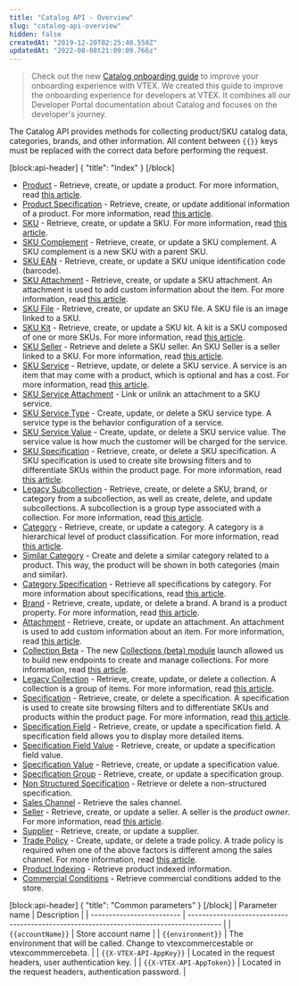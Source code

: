 ```yaml
---
title: "Catalog API - Overview"
slug: "catalog-api-overview"
hidden: false
createdAt: "2019-12-20T02:25:40.558Z"
updatedAt: "2022-08-08t21:09:09.766z"
---
```


> Check out the new [Catalog onboarding guide](https://developers.vtex.com/docs/guides/catalog-overview) to improve your onboarding experience with VTEX. We created this guide to improve the onboarding experience for developers at VTEX. It combines all our Developer Portal documentation about Catalog and focuses on the developer's journey.

The Catalog API provides methods for collecting product/SKU catalog data, categories, brands, and other information. All content between `{{}}` keys must be replaced with the correct data before performing the request.

[block:api-header]
{
  "title": "Index"
}
[/block]

- [Product](https://developers.vtex.com/docs/api-reference/catalog-api#get-/api/catalog_system/pvt/products/GetProductAndSkuIds) - Retrieve, create, or update a product. For more information, read [this article](https://help.vtex.com/tracks/catalog-101--5AF0XfnjfWeopIFBgs3LIQ/1wmX3QvQVxbKVmalhIE5Ru).
- [Product Specification](https://developers.vtex.com/docs/api-reference/catalog-api#get-/api/catalog_system/pvt/products/-productId-/specification) - Retrieve, create, or update additional information of a product.  For more information, read [this article](https://help.vtex.com/tracks/catalog-101--5AF0XfnjfWeopIFBgs3LIQ/2NQoBv8m4Yz3oQaLgDRagP#product-specification).
- [SKU](https://developers.vtex.com/docs/api-reference/catalog-api#get-/api/catalog_system/pvt/sku/stockkeepingunitids) - Retrieve, create, or update a SKU. For more information, read [this article](https://help.vtex.com/tracks/catalog-101--5AF0XfnjfWeopIFBgs3LIQ/3mJbIqMlz6oKDmyZ2bKJoA).
- [SKU Complement](https://developers.vtex.com/docs/api-reference/catalog-api#get-/api/catalog/pvt/stockkeepingunit/-skuId-/complement) - Retrieve, create, or update a SKU complement. A SKU complement is a new SKU with a parent SKU.
- [SKU EAN](https://developers.vtex.com/docs/api-reference/catalog-api#get-/api/catalog_system/pvt/sku/stockkeepingunitbyean/-ean-) - Retrieve, create, or update a SKU unique identification code (barcode).
- [SKU Attachment](https://developers.vtex.com/docs/api-reference/catalog-api#post-/api/catalog/pvt/skuattachment) - Retrieve, create, or update a SKU attachment. An attachment is used to add custom information about the item. For more information, read [this article](https://help.vtex.com/tutorial/what-is-an-attachment--aGICk0RVbqKg6GYmQcWUm?locale=en).
- [SKU File](https://developers.vtex.com/docs/api-reference/catalog-api#get-/api/catalog/pvt/stockkeepingunit/-skuId-/file) - Retrieve, create, or update an SKU file. A SKU file is an image linked to a SKU.
- [SKU Kit](https://developers.vtex.com/docs/api-reference/catalog-api#get-/api/catalog/pvt/stockkeepingunitkit) - Retrieve, create, or update a SKU kit. A kit is a SKU composed of one or more SKUs. For more information, read [this article](https://help.vtex.com/tutorial/what-is-a-kit--5ov5s3eHM4AqAAgqWwoc28?locale=en).
- [SKU Seller](https://developers.vtex.com/docs/api-reference/catalog-api#get-/api/catalog_system/pvt/skuseller/-sellerId-/-sellerSkuId-) - Retrieve and delete a SKU seller. An SKU Seller is a seller linked to a SKU. For more information, read [this article](https://help.vtex.com/tutorial/what-is-a-seller--5FkLvhZ3Few4CWWIuYOK2w?locale=en).
- [SKU Service](https://developers.vtex.com/docs/api-reference/catalog-api#put-/api/catalog/pvt/skuservice/-skuServiceId-) - Retrieve, update, or delete a SKU service. A service is an item that may come with a product, which is optional and has a cost. For more information, read [this article](https://help.vtex.com/tutorial/what-is-a-service--46Ha8CEEQoC6Y40i6akG0y?locale=en).
- [SKU Service Attachment](https://developers.vtex.com/docs/api-reference/catalog-api#post-/api/catalog/pvt/skuservicetypeattachment) - Link or unlink an attachment to a SKU service.
- [SKU Service Type](https://developers.vtex.com/docs/api-reference/catalog-api#post-/api/catalog/pvt/skuservicetype) - Create, update, or delete a SKU service type. A service type is the behavior configuration of a service.
- [SKU Service Value](https://developers.vtex.com/docs/api-reference/catalog-api#post-/api/catalog/pvt/skuservicevalue) - Create, update, or delete a SKU service value. The service value is how much the customer will be charged for the service.
- [SKU Specification](https://developers.vtex.com/docs/api-reference/catalog-api#get-/api/catalog/pvt/stockkeepingunit/-skuId-/specification) - Retrieve, create, or delete a SKU specification. A SKU specification is used to create site browsing filters and to differentiate SKUs within the product page. For more information, read [this article](https://help.vtex.com/tracks/catalog-101--5AF0XfnjfWeopIFBgs3LIQ/2NQoBv8m4Yz3oQaLgDRagP?locale=en#sku-specifications).
- [Legacy Subcollection](https://developers.vtex.com/docs/api-reference/catalog-api#post-/api/catalog/pvt/subcollection/-subCollectionId-/stockkeepingunit) - Retrieve, create, or delete a SKU, brand, or category from a subcollection, as well as create, delete, and update subcollections. A subcollection is a group type associated with a collection. For more information, read [this article](https://help.vtex.com/tracks/catalog-101--5AF0XfnjfWeopIFBgs3LIQ/3moFonW33dgOYDrU21Z1X0#group-types).
- [Category](https://developers.vtex.com/docs/api-reference/catalog-api#get-/api/catalog_system/pub/category/tree/-categoryLevels-) - Retrieve, create, or update a category. A category is a hierarchical level of product classification. For more information, read [this article](https://help.vtex.com/tracks/catalog-101--5AF0XfnjfWeopIFBgs3LIQ/2gkZDjXRqfsq62TlAkj4uf).
- [Similar Category](https://developers.vtex.com/docs/api-reference/catalog-api#get-/api/catalog/pvt/product/-productId-/similarcategory/) - Create and delete a similar category related to a product. This way, the product will be shown in both categories (main and similar).
- [Category Specification](https://developers.vtex.com/docs/api-reference/catalog-api#get-/api/catalog_system/pub/specification/field/listByCategoryId/-categoryId-) - Retrieve all specifications by category. For more information about specifications, read [this article](https://help.vtex.com/tracks/catalog-101--5AF0XfnjfWeopIFBgs3LIQ/2NQoBv8m4Yz3oQaLgDRagP).
- [Brand](https://developers.vtex.com/docs/api-reference/catalog-api#get-/api/catalog_system/pvt/brand/list) - Retrieve, create, update, or delete a brand. A brand is a product property. For more information, read [this article](https://help.vtex.com/tracks/catalog-101--5AF0XfnjfWeopIFBgs3LIQ/7i3sB8fgkqUp5NoH5yJtfh).
- [Attachment](https://developers.vtex.com/docs/api-reference/catalog-api#get-/api/catalog/pvt/attachment/-attachmentid-) - Retrieve, create, or update an attachment. An attachment is used to add custom information about an item. For more information, read [this article](https://help.vtex.com/tutorial/what-is-an-attachment--aGICk0RVbqKg6GYmQcWUm?locale=en).
- [Collection Beta](https://developers.vtex.com/docs/api-reference/catalog-api#get-/api/catalog_system/pvt/collection/search) - The new [Collections (beta) module](https://help.vtex.com/announcements/new-beta-collections-module-easily-create-and-manage-product-collections--6KvFxylC5SNsbVm8L8XZpZ#) launch allowed us to build new endpoints to create and manage collections. For more information, read [this article](https://help.vtex.com/en/tutorial/creating-collections-beta--yJBHqNMViOAnnnq4fyOye?&utm_source=autocomplete#).
- [Legacy Collection](https://developers.vtex.com/docs/api-reference/catalog-api#get-/api/catalog/pvt/collection/-collectionId-) - Retrieve, create, update, or delete a collection. A collection is a group of items. For more information, read [this article](https://help.vtex.com/tracks/catalog-101--5AF0XfnjfWeopIFBgs3LIQ/4hN41yU8IPeb8HKmmaXoca?locale=en).
- [Specification](https://developers.vtex.com/docs/api-reference/catalog-api#get-/api/catalog/pvt/specification/-specificationId-) - Retrieve, create, or delete a specification. A specification is used to create site browsing filters and to differentiate SKUs and products within the product page. For more information, read [this article](https://help.vtex.com/tracks/catalog-101--5AF0XfnjfWeopIFBgs3LIQ/2NQoBv8m4Yz3oQaLgDRagP?locale=en).
- [Specification Field](https://developers.vtex.com/docs/api-reference/catalog-api#get-/api/catalog_system/pub/specification/fieldGet/-fieldId-) - Retrieve, create, or update a specification field. A specification field allows you to display more detailed items.
- [Specification Field Value](https://developers.vtex.com/docs/api-reference/catalog-api#get-/api/catalog_system/pvt/specification/fieldValue/-fieldValueId-) - Retrieve, create, or update a specification field value.
- [Specification Value](https://developers.vtex.com/docs/api-reference/catalog-api#get-/api/catalog/pvt/specificationvalue/-specificationValueId-) - Retrieve, create, or update a specification value.
- [Specification Group](https://developers.vtex.com/docs/api-reference/catalog-api#get-/api/catalog_system/pvt/specification/groupbycategory/-categoryId-) - Retrieve, create, or update a specification group.
- [Non Structured Specification](https://developers.vtex.com/docs/api-reference/catalog-api#get-/api/catalog/pvt/specification/nonstructured/-Id-) - Retrieve or delete a non-structured specification.
- [Sales Channel](https://developers.vtex.com/docs/api-reference/catalog-api#get-/api/catalog_system/pvt/saleschannel/list) - Retrieve the sales channel.
- [Seller](https://developers.vtex.com/docs/api-reference/catalog-api#get-/api/catalog_system/pvt/seller/list) - Retrieve, create, or update a seller. A seller is the _product owner_. For more information, read [this article](https://help.vtex.com/tutorial/what-is-a-seller--5FkLvhZ3Few4CWWIuYOK2w?locale=en).
- [Supplier](https://developers.vtex.com/docs/api-reference/catalog-api#post-/api/catalog/pvt/supplier) - Retrieve, create, or update a supplier.
- [Trade Policy](https://developers.vtex.com/docs/api-reference/catalog-api#get-/api/catalog/pvt/product/-productId-/salespolicy) - Create, update, or delete a trade policy. A trade policy is required when one of the above factors is different among the sales channel. For more information, read [this article](https://help.vtex.com/tutorial/what-is-a-sales-policy--563tbcL0TYKEKeOY4IAgAE?locale=en).
- [Product Indexing](https://developers.vtex.com/docs/api-reference/catalog-api#get-/api/catalog_system/pvt/products/GetIndexedInfo/-productId-) - Retrieve product indexed information.
- [Commercial Conditions](https://developers.vtex.com/docs/api-reference/catalog-api#get-/api/catalog_system/pvt/commercialcondition/list) - Retrieve commercial conditions added to the store.


[block:api-header]
{
  "title": "Common parameters"
}
[/block]
| Parameter name            | Description                                                                             |
| ------------------------- | --------------------------------------------------------------------------------------- |
| `{{accountName}}`         | Store account name                                                                      |
| `{{environment}}`         | The environment that will be called. Change to vtexcommercestable or vtexcommmercebeta. |
| `{{X-VTEX-API-AppKey}}`   | Located in the request headers, user authentication key.                                |
| `{{X-VTEX-API-AppToken}}` | Located in the request headers, authentication password.                                |
